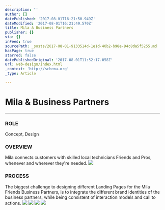 ```yaml
---
description: ''
author: []
datePublished: '2017-08-01T16:21:50.949Z'
dateModified: '2017-08-01T16:21:49.570Z'
title: Mila & Business Partners
publisher: {}
via: {}
inFeed: true
sourcePath: _posts/2017-08-01-9133514d-1e1d-40b2-b98e-94c8da5f5255.md
hasPage: true
starred: false
datePublishedOriginal: '2017-08-01T11:52:17.058Z'
url: web-design/index.html
_context: 'http://schema.org'
_type: Article

---
```

# **Mila & Business Partners**

---

### **ROLE**  
Concept, Design

### **OVERVIEW**  
Mila connects customers with skilled local technicians Friends and Pros, whenever and wherever they're needed.
![](https://the-grid-user-content.s3-us-west-2.amazonaws.com/02ff9b9a-d383-434f-a72e-09a57b7752a7.png)

### **PROCESS**  
The biggest challenge to designing different Landing Pages for the Mila Friends Business Partners, is to integrate the different brand identities of the business partners, while being consistent of interaction models and call to actions.
![](https://s3-us-west-2.amazonaws.com/the-grid-img/p/0af38b1c3a0366fc34a7714df09a7494e6e05248.png)
![](https://s3-us-west-2.amazonaws.com/the-grid-img/p/93d17746d29122a7e25bfd6520009edcf3c4f1bc.png)
![](https://the-grid-user-content.s3-us-west-2.amazonaws.com/5485945c-3bc2-40e1-867e-bf419ba20d84.png)
![](https://s3-us-west-2.amazonaws.com/the-grid-img/p/994ec596884ac6d76f672375f8a8f7d21c0686f9.jpg)